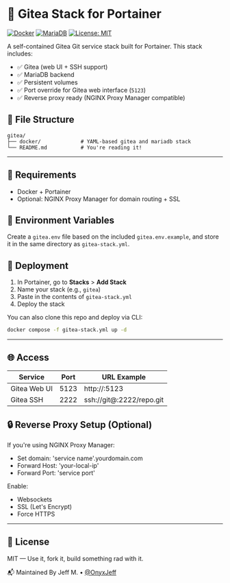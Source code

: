# 🐙 Gitea Stack for Portainer

[![Docker](https://img.shields.io/badge/Docker-Gitea-blue?logo=docker)](https://hub.docker.com/r/gitea/gitea)
[![MariaDB](https://img.shields.io/badge/Database-MariaDB-blue?logo=mariadb)](https://hub.docker.com/_/mariadb)
[![License: MIT](https://img.shields.io/badge/license-MIT-green.svg)](https://opensource.org/licenses/MIT)

A self-contained Gitea Git service stack built for Portainer. This stack includes:

- ✅ Gitea (web UI + SSH support)
- ✅ MariaDB backend
- ✅ Persistent volumes
- ✅ Port override for Gitea web interface (`5123`)
- ✅ Reverse proxy ready (NGINX Proxy Manager compatible)

## 📁 File Structure
```text
gitea/
├── docker/             # YAML-based gitea and mariadb stack
└── README.md           # You're reading it!
```
---

## 🔧 Requirements

- Docker + Portainer
- Optional: NGINX Proxy Manager for domain routing + SSL

## 🔐 Environment Variables

Create a `gitea.env` file based on the included `gitea.env.example`, and store it in the same directory as `gitea-stack.yml`.

## 🚀 Deployment

1. In Portainer, go to **Stacks** > **Add Stack**
2. Name your stack (e.g., `gitea`)
3. Paste in the contents of `gitea-stack.yml`
4. Deploy the stack

You can also clone this repo and deploy via CLI:

```bash
docker compose -f gitea-stack.yml up -d
```
---

## 🌐 Access
| Service | Port | URL Example |
|---------|------|-------------|
| Gitea Web UI | 5123 | http://<your-ip>:5123 |
| Gitea SSH | 2222 | ssh://git@<your-ip>:2222/repo.git |

## 🔒 Reverse Proxy Setup (Optional)
If you're using NGINX Proxy Manager:
- Set domain: 'service name'.yourdomain.com
- Forward Host: 'your-local-ip'
- Forward Port: 'service port'

Enable:
- Websockets
- SSL (Let's Encrypt)
- Force HTTPS

---

## 📜 License
MIT — Use it, fork it, build something rad with it.

📬 Maintained By
Jeff M. • [@OnyxJeff](https://www.github.com/onyxjeff)